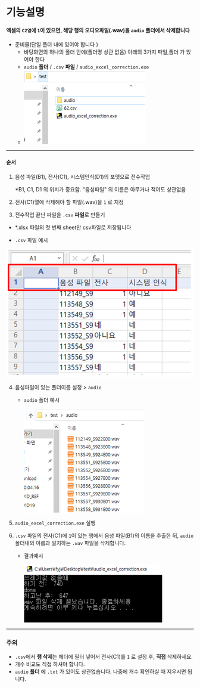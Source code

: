 # 기능설명

#### 엑셀의 `C2열`에 `1`이 있으면, 해당 행의 오디오파일(.wav)을 `audio` 폴더에서 삭제합니다

- 준비물(단일 폴더 내에 있어야 합니다 )
  - 바탕화면의 하나의 폴더 안에(폴더명 상관 없음) 아래의 3가지 파일,폴더 가 있어야 한다
  -  `audio` **폴더** /  `.csv` **파일**  /  `audio_excel_correction.exe`
  -  ![1](image/1.PNG)

---

#### 순서

1. 음성 파일(B1), 전사(C1), 시스템인식(D1)의 포멧으로 전수작업

   *B1, C1, D1 의 위치가 중요함. "음성파일" 의 이름은 아무거나 적어도 상관없음

2. 전사(C1)열에 삭제해야 할 파일(.wav)을 `1` 로 지정 

3. 전수작업 끝난 파일을 `.csv` **파일**로 만들기
   
- *.xlsx 파일의 첫 번째 sheet만 csv파일로 저장됩니다
  
- `.csv` 파일 예시
  

![image-20200416184603452](image/image-20200416184603452.png)
    
4. 음성파일이 있는 폴더이름 설정 > `audio`

    - `audio` 폴더 예시

      ![audio](image/audio.PNG)

5. `audio_excel_correction.exe` 실행

6. `.csv` 파일의 전사(C1)에  `1`이 있는 행에서 음성 파일(B1)의 이름을 추출한 뒤,
    `audio` 폴더내의 이름과 일치하는 `.wav` 파일을 삭제합니다.

    - 결과예시

      ![image-20200416190822114](image/image-20200416190822114.png)

---

### 주의

- `.csv`에서 **행 삭제**는 헤더에 필터 넣어서 전사(C1)를 `1` 로 설정 후, **직접** 삭제하세요. 
- 개수 비교도 직접 하셔야 합니다.
- `audio` **폴더** 에 `.txt` 가 있어도 상관없습니다. 나중에 개수 확인하실 때 지우시면 됩니다.
